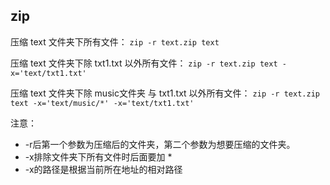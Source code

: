 
## zip

压缩 text 文件夹下所有文件：
`zip -r text.zip text`

压缩 text 文件夹下除 txt1.txt 以外所有文件：
`zip -r text.zip text -x='text/txt1.txt'`

压缩 text 文件夹下除 music文件夹 与 txt1.txt 以外所有文件：
`zip -r text.zip text -x='text/music/*' -x='text/txt1.txt'`

注意：
* -r后第一个参数为压缩后的文件夹，第二个参数为想要压缩的文件夹。
* -x排除文件夹下所有文件时后面要加 *
* -x的路径是根据当前所在地址的相对路径